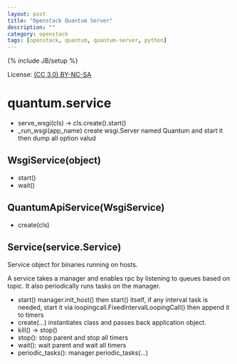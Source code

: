 ```yaml
---
layout: post
title: "Openstack Quantum Server"
description: ""
category: openstack
tags: [openstack, quantum, quantum-server, python]
---
```

{% include JB/setup %}

License: [(CC 3.0) BY-NC-SA](http://creativecommons.org/licenses/by-nc-sa/3.0/)

# quantum.service
* serve_wsgi(cls) -> cls.create().start()
* _run_wsgi(app_name) create wsgi.Server named Quantum and start it then dump all option valud

## WsgiService(object)
* start()
* wait()

## QuantumApiService(WsgiService)
* create(cls)

## Service(service.Service)
Service object for binaries running on hosts.

A service takes a manager and enables rpc by listening to queues based on topic. It also periodically runs tasks on the manager.
* start() manager.init_host() then start() itself, if any interval task is needed, start it via loopingcall.FixedIntervalLoopingCall() then append it to timers
* create(...) instantiates class and passes back application object.
* kill() -> stop()
* stop(): stop parent and stop all timers
* wait(): wait parent and wait all timers
* periodic_tasks(): manager.periodic_tasks(...)
